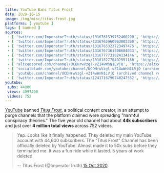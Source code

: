 ```yaml
---
title: YouTube Bans Titus Frost
date: 2020-10-15
image: /img/misc/titus-frost.jpg
platforms: [ youtube ]
tags: [ banned ]
sources:
 - [ 'twitter.com/ImperatorTruth/status/1316761539752460290', 'https://archive.is/Bs6SR' ]
 - [ 'twitter.com/ImperatorTruth/status/1316762960963002368', 'https://archive.is/DcaTH' ]
 - [ 'twitter.com/ImperatorTruth/status/1316765323723497475', 'https://archive.is/uZmBM' ]
 - [ 'twitter.com/ImperatorTruth/status/1316767361408684033', 'https://archive.is/Uuddv' ]
 - [ 'twitter.com/ImperatorTruth/status/1316777731024134146', 'https://archive.is/mvAIB' ]
 - [ 'twitter.com/ImperatorTruth/status/1318182778492551168', 'https://archive.is/jv5t9' ]
 - [ 'altcensored.com/channel/UCDHrwVzgl-vZ14wWnN1LVjQ', 'https://altcensored.com/channel/UCDHrwVzgl-vZ14wWnN1LVjQ' ]
 - [ 'socialblade.com/youtube/channel/UCDHrwVzgl-vZ14wWnN1LVjQ (archived)', 'https://archive.is/rjsnb' ]
 - [ 'youtube.com/channel/UCDHrwVzgl-vZ14wWnN1LVjQ (archived channel removal notice)', 'https://archive.is/uL98t/image' ]
 - [ 'twitter.com/ImperatorTruth/status/1241716796740247552', 'https://archive.is/87eQj' ]
youtube:
 subs: 44000
 views: 4097498
 videos: 752
---
```


[YouTube](/youtube/) banned [_Titus
Frost_](https://www.bitchute.com/channel/2Zo51w9MJ8db/), a political content
creator, in an attempt to purge channels that the platform claimed were
spreading "harmful conspiracy theories." The five year old channel had about
**44k subscribers** and just over **4 million total views** across 752 videos.

> Yep. Looks like it finally happened. They deleted my main YouTube account
> with 44,600 subscribers. The “Titus Frost” Channel has been officially
> deleted by YouTube. Almost made it to 50k subs before they terminated me. It
> was a fun ride while it lasted. 5 years of work deleted.
>
> -- Titus Frost (@ImperatorTruth) [15 Oct 2020](https://archive.is/Bs6SR)
